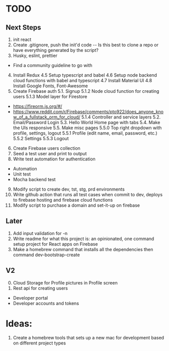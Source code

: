 # TODO
## Next Steps
1. init react
2. Create .gitignore, push the init'd code
-- Is this best to clone a repo or have everything generated by the script?
3. Husky, eslint, prettier
- Find a community guideline to go with
4. Install Redux
4.5 Setup typescript and babel
4.6 Setup node backend cloud functions with babel and typescript
4.7 Install Material UI
4.8 Install Google Fonts, Font-Awesome
5. Create Firebase auth
5.1. Signup
5.1.2 Node cloud function for creating users
5.1.3 Model layer for Firestore 
  - https://fireorm.js.org/#/
  - https://www.reddit.com/r/Firebase/comments/pto922/does_anyone_know_of_a_fullstack_orm_for_cloud/
5.1.4 Controller and service layers
5.2. Email/Password Login
5.3. Hello World Home page with tabs
5.4. Make the UIs responsive
5.5. Make misc pages
5.5.0 Top right dropdown with profile, settings, logout
5.5.1 Profile (edit name, email, password, etc.)
5.5.2 Settings
5.5.3 Logout 
6. Create Firebase users collection
7. Seed a test user and print to output
8. Write test automation for authentication
  - Automation
  - Unit test
  - Mocha backend test
9. Modify script to create dev, tst, stg, prd environments
10. Write github action that runs all test cases when commit to dev, deploys to firebase hosting and firebase cloud functions
11. Modify script to purchase a domain and set-it-up on firebase

## Later
1. Add input validation for -n
2. Write readme for what this project is: an opinionated, one command setup project for React apps on Firebase
3. Make a homebrew command that installs all the dependencies then command dev-bootstrap-create

## V2
0. Cloud Storage for Profile pictures in Profile screen
1. Rest api for creating users
- Developer portal
- Developer accounts and tokens

# Ideas:
1. Create a homebrew tools that sets up a new mac for development based on different project types
